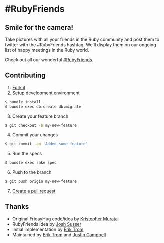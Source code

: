# #RubyFriends

## Smile for the camera!

Take pictures with all your friends in the Ruby community and post them to twitter with the #RubyFriends hashtag. We'll display them on our ongoing list of happy meetings in the Ruby world.

Check out all our wonderful [#RubyFriends](http://www.rubyfriends.com).

## Contributing

  1. [Fork it](https://help.github.com/articles/fork-a-repo)
  2. Setup development environment

  ```bash
  $ bundle install
  $ bundle exec db:create db:migrate
  ```

  3. Create your feature branch

  ```bash
  $ git checkout -b my-new-feature
  ```

  4. Commit your changes

  ```bash
  $ git commit -am 'Added some feature'
  ```

  5. Run the specs

  ```bash
  $ bundle exec rake spec
  ```

  6. Push to the branch

  ```bash
  $ git push origin my-new-feature
  ```

  7. [Create a pull request](https://help.github.com/articles/using-pull-requests)

## Thanks

* Original FridayHug code/idea by [Kristopher Murata](http://twitter.com/krsmurata)
* RubyFriends idea by [Josh Susser](http://twitter.com/joshsusser)
* Initial implementation by [Erik Trom](http://twitter.com/trombom)
* Maintained by [Erik Trom](http://twitter.com/trombom) and [Justin Campbell](http://twitter.com/justincampbell)


